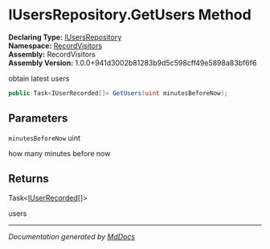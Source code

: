 ﻿<!--  
  <auto-generated>   
    The contents of this file were generated by a tool.  
    Changes to this file may be list if the file is regenerated  
  </auto-generated>   
-->

# IUsersRepository.GetUsers Method

**Declaring Type:** [IUsersRepository](../index.md)  
**Namespace:** [RecordVisitors](../../index.md)  
**Assembly:** RecordVisitors  
**Assembly Version:** 1.0.0+941d3002b81283b9d5c598cff49e5898a83bf6f6

obtain latest users

```csharp
public Task<IUserRecorded[]> GetUsers(uint minutesBeforeNow);
```

## Parameters

`minutesBeforeNow`  uint

 how many minutes before now

## Returns

Task\<[IUserRecorded](../../IUserRecorded/index.md)\[\]\>

users 

___

*Documentation generated by [MdDocs](https://github.com/ap0llo/mddocs)*
